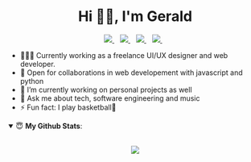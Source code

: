 <h1 align="center">Hi 👋🏼, I'm Gerald</h1>

<p align='center'> 
<a href="https://twitter.com/geraldelorm">
  <img src="https://img.shields.io/badge/twitter-%231DA1F2.svg?&style=for-the-badge&logo=twitter&logoColor=white" />
</a>&nbsp;&nbsp;
<a href="mailto:geraldelorm14@gmail.com">
  <img src="https://img.shields.io/badge/email-%23D14836.svg?&style=for-the-badge&logo=gmail&logoColor=white" />
</a>&nbsp;&nbsp;
<a href="https://www.linkedin.com/in/geraldelorm/">
  <img src="https://img.shields.io/badge/linkedin-%230077B5.svg?&style=for-the-badge&logo=linkedin&logoColor=white" />
</a>&nbsp;&nbsp;
<a href="https://geraldelorm.tech">
  <img src="https://img.shields.io/badge/Website-46a2f1.svg?&style=for-the-badge&logo=Google-Chrome&logoColor=white" />
</a>&nbsp;&nbsp;
<!-- <img src="https://gpvc.arturio.dev/o-ifeanyi" /> -->
</p>



- 👨🏽‍💻 Currently working as a freelance UI/UX designer and web developer.
- 🤝 Open for collaborations in web developement with javascript and python
- 🔭 I’m currently working on personal projects as well
- 💬 Ask me about tech, software engineering and music
- ⚡ Fun fact: I play basketball🏀
 <!-- - 🌱 I’m currently learning Bloc as a state management option
- 👯 I’m looking to collaborate on flutter or dart projects -->
<details open>
 <summary> 😇 <b>My Github Stats</b>: </summary>
<br>
<p align = "center">
  <img src = "https://github-readme-stats.vercel.app/api?username=geraldelorm&show_icons=true&theme=dark&line_height=33">
<!--   <img src = "https://github-readme-stats.vercel.app/api/top-langs/?username=geraldelorm&hide=html,less&theme=light&line_height=33"> -->

</p>
</details>
